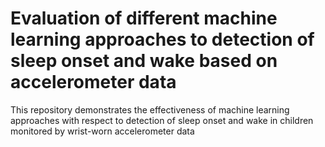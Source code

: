 # Evaluation of different machine learning approaches to detection of sleep onset and wake based on accelerometer data
This repository demonstrates the effectiveness of machine learning approaches with respect to detection of sleep onset and wake in children monitored by wrist-worn accelerometer data

